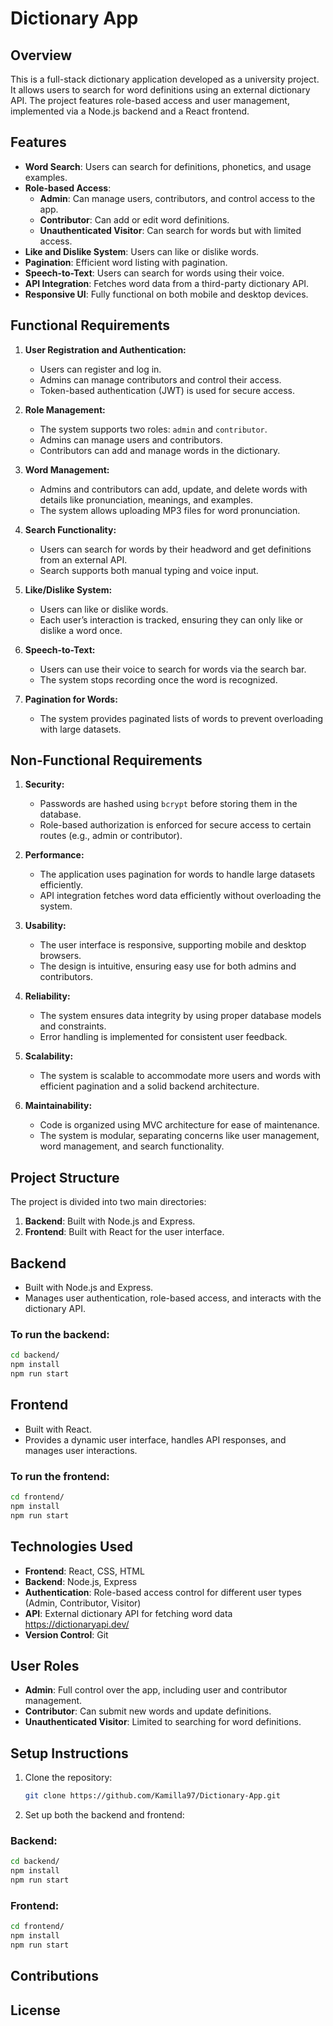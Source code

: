 
# Dictionary App

## Overview
This is a full-stack dictionary application developed as a university project. It allows users to search for word definitions using an external dictionary API. The project features role-based access and user management, implemented via a Node.js backend and a React frontend.

## Features
- **Word Search**: Users can search for definitions, phonetics, and usage examples.
- **Role-based Access**:
  - **Admin**: Can manage users, contributors, and control access to the app.
  - **Contributor**: Can add or edit word definitions.
  - **Unauthenticated Visitor**: Can search for words but with limited access.
- **Like and Dislike System**: Users can like or dislike words.
- **Pagination**: Efficient word listing with pagination.
- **Speech-to-Text**: Users can search for words using their voice.
- **API Integration**: Fetches word data from a third-party dictionary API.
- **Responsive UI**: Fully functional on both mobile and desktop devices.

## Functional Requirements

1. **User Registration and Authentication:**
   - Users can register and log in.
   - Admins can manage contributors and control their access.
   - Token-based authentication (JWT) is used for secure access.

2. **Role Management:**
   - The system supports two roles: `admin` and `contributor`.
   - Admins can manage users and contributors.
   - Contributors can add and manage words in the dictionary.

3. **Word Management:**
   - Admins and contributors can add, update, and delete words with details like pronunciation, meanings, and examples.
   - The system allows uploading MP3 files for word pronunciation.

4. **Search Functionality:**
   - Users can search for words by their headword and get definitions from an external API.
   - Search supports both manual typing and voice input.

5. **Like/Dislike System:**
   - Users can like or dislike words.
   - Each user’s interaction is tracked, ensuring they can only like or dislike a word once.

6. **Speech-to-Text:**
   - Users can use their voice to search for words via the search bar.
   - The system stops recording once the word is recognized.

7. **Pagination for Words:**
   - The system provides paginated lists of words to prevent overloading with large datasets.

## Non-Functional Requirements

1. **Security:**
   - Passwords are hashed using `bcrypt` before storing them in the database.
   - Role-based authorization is enforced for secure access to certain routes (e.g., admin or contributor).

2. **Performance:**
   - The application uses pagination for words to handle large datasets efficiently.
   - API integration fetches word data efficiently without overloading the system.

3. **Usability:**
   - The user interface is responsive, supporting mobile and desktop browsers.
   - The design is intuitive, ensuring easy use for both admins and contributors.

4. **Reliability:**
   - The system ensures data integrity by using proper database models and constraints.
   - Error handling is implemented for consistent user feedback.

5. **Scalability:**
   - The system is scalable to accommodate more users and words with efficient pagination and a solid backend architecture.

6. **Maintainability:**
   - Code is organized using MVC architecture for ease of maintenance.
   - The system is modular, separating concerns like user management, word management, and search functionality.

## Project Structure
The project is divided into two main directories:
1. **Backend**: Built with Node.js and Express.
2. **Frontend**: Built with React for the user interface.

## Backend
- Built with Node.js and Express.
- Manages user authentication, role-based access, and interacts with the dictionary API.

### To run the backend:
```bash
cd backend/
npm install
npm run start
```

## Frontend
- Built with React.
- Provides a dynamic user interface, handles API responses, and manages user interactions.

### To run the frontend:
```bash
cd frontend/
npm install
npm run start
```

## Technologies Used
- **Frontend**: React, CSS, HTML
- **Backend**: Node.js, Express
- **Authentication**: Role-based access control for different user types (Admin, Contributor, Visitor)
- **API**: External dictionary API for fetching word data https://dictionaryapi.dev/
- **Version Control**: Git

## User Roles
- **Admin**: Full control over the app, including user and contributor management.
- **Contributor**: Can submit new words and update definitions.
- **Unauthenticated Visitor**: Limited to searching for word definitions.

## Setup Instructions

1. Clone the repository:
   ```bash
   git clone https://github.com/Kamilla97/Dictionary-App.git
   ```

2. Set up both the backend and frontend:

### Backend:
```bash
cd backend/
npm install
npm run start
```

### Frontend:
```bash
cd frontend/
npm install
npm run start
```

## Contributions

## License
